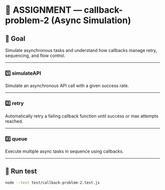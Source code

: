 # 📘 ASSIGNMENT — callback-problem-2 (Async Simulation)

## 🎯 Goal
Simulate asynchronous tasks and understand how callbacks manage retry, sequencing, and flow control.

---

### 1️⃣ simulateAPI
Simulate an asynchronous API call with a given success rate.

---

### 2️⃣ retry
Automatically retry a failing callback function until success or max attempts reached.

---

### 3️⃣ queue
Execute multiple async tasks in sequence using callbacks.

---

## 🧪 Run test
```bash
node --test test/callback-problem-2.test.js
```
